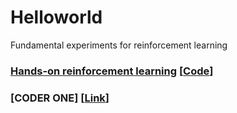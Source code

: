 # Helloworld
Fundamental experiments for reinforcement learning

### [Hands-on reinforcement learning](http://hrl.boyuai.com/) [[Code](https://github.com/boyu-ai/Hands-on-RL)]

### [CODER ONE] [[Link](https://www.gocoder.one/blog)] 
